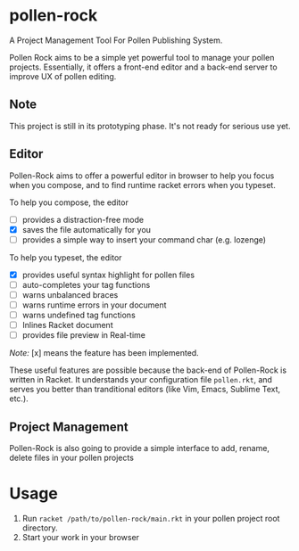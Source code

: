 # pollen-rock

A Project Management Tool For Pollen Publishing System.

Pollen Rock aims to be a simple yet powerful tool to manage your
pollen projects. Essentially, it offers a front-end editor and a
back-end server to improve UX of pollen editing.

## Note

This project is still in its prototyping phase. It's not ready for
serious use yet.

## Editor

Pollen-Rock aims to offer a powerful editor in browser to help you
focus when you compose, and to find runtime racket errors when you
typeset.

To help you compose, the editor

- [ ] provides a distraction-free mode
- [x] saves the file automatically for you
- [ ] provides a simple way to insert your command char (e.g. lozenge)

To help you typeset, the editor

- [x] provides useful syntax highlight for pollen files
- [ ] auto-completes your tag functions
- [ ] warns unbalanced braces
- [ ] warns runtime errors in your document
- [ ] warns undefined tag functions
- [ ] Inlines Racket document
- [ ] provides file preview in Real-time

*Note:* [x] means the feature has been implemented.

These useful features are possible because the back-end of Pollen-Rock
is written in Racket. It understands your configuration file
`pollen.rkt`, and serves you better than tranditional editors (like
Vim, Emacs, Sublime Text, etc.).

## Project Management

Pollen-Rock is also going to provide a simple interface to add, rename,
delete files in your pollen projects

# Usage

1. Run `racket /path/to/pollen-rock/main.rkt` in your pollen project root
directory.
2. Start your work in your browser
